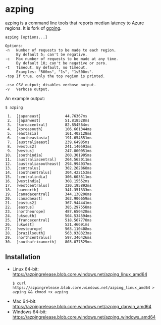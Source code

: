 # azping

azping is a command line tools that reports median latency to
Azure regions. It is fork of [gcping](https://github.com/GoogleCloudPlatform/gcping).

```
azping [options...]

Options:
-n   Number of requests to be made to each region.
     By default 5; can't be negative.
-c   Max number of requests to be made at any time.
     By default 10; can't be negative or zero.
-t   Timeout. By default, no timeout.
     Examples: "500ms", "1s", "1s500ms".
-top If true, only the top region is printed.

-csv CSV output; disables verbose output.
-v   Verbose output.
```

An example output:

```
$ azping

 1.  [japaneast]           44.76367ms
 2.  [japanwest]           51.818528ms
 3.  [koreacentral]        82.854564ms
 4.  [koreasouth]          106.661344ms
 5.  [eastasia]            161.402128ms
 6.  [southeastasia]       191.654551ms
 7.  [australiaeast]       239.64985ms
 8.  [westus2]             241.140593ms
 9.  [westus]              247.800051ms
10.  [southindia]          260.301905ms
11.  [australiacentral]    264.562011ms
12.  [australiasoutheast]  294.994037ms
13.  [centralus]           302.262868ms
14.  [southcentralus]      304.422153ms
15.  [centralindia]        306.603511ms
16.  [westindia]           308.15552ms
17.  [westcentralus]       320.195892ms
18.  [uaenorth]            341.351333ms
19.  [canadacentral]       344.130208ms
20.  [canadaeast]          362.906659ms
21.  [eastus2]             367.944441ms
22.  [eastus]              385.297558ms
23.  [northeurope]         487.650428ms
24.  [uksouth]             504.534594ms
25.  [francecentral]       518.567778ms
26.  [ukwest]              521.46691ms
27.  [westeurope]          563.110408ms
28.  [brazilsouth]         563.938323ms
29.  [northcentralus]      597.346426ms
30.  [southafricanorth]    803.077525ms
```

## Installation

* Linux 64-bit: https://azpingrelease.blob.core.windows.net/azping_linux_amd64
  ```
  $ curl https://azpingrelease.blob.core.windows.net/azping_linux_amd64 > azping && chmod +x azping
  ```
* Mac 64-bit: https://azpingrelease.blob.core.windows.net/azping_darwin_amd64
* Windows 64-bit: https://azpingrelease.blob.core.windows.net/azping_windows_amd64
